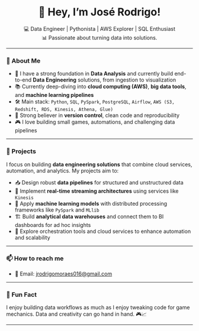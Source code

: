 <h1 align="center">👋 Hey, I’m José Rodrigo!</h1>

<p align="center">
  💻 Data Engineer | Pythonista | AWS Explorer | SQL Enthusiast<br>
  📊 Passionate about turning data into solutions.
</p>

---

### 🚀 About Me

- 🎯 I have a strong foundation in **Data Analysis** and currently build end-to-end **Data Engineering** solutions, from ingestion to visualization
- 📚 Currently deep-diving into **cloud computing (AWS)**, **big data tools**, and **machine learning pipelines**
- 🛠️ Main stack: `Python`, `SQL`, `PySpark`, `PostgreSQL`, `Airflow`, `AWS (S3, Redshift, RDS, Kinesis, Athena, Glue)`
- 🔁 Strong believer in **version control**, clean code and reproducibility
- 🎮 I love building small games, automations, and challenging data pipelines

---

### 🔧 Projects

I focus on building **data engineering solutions** that combine cloud services, automation, and analytics. My projects aim to:

- 📥 Design robust **data pipelines** for structured and unstructured data
- 🌊 Implement **real-time streaming architectures** using services like `Kinesis`
- 🧠 Apply **machine learning models** with distributed processing frameworks like `PySpark` and `MLlib`
- 🏗️ Build **analytical data warehouses** and connect them to BI dashboards for ad hoc insights
- 🧪 Explore orchestration tools and cloud services to enhance automation and scalability


---

### 📫 How to reach me

- 📧 Email: [jrodrigomoraes016@gmail.com](mailto:jrodrigomoraes016@gmail.com)  

---

### 🧠 Fun Fact

I enjoy building data workflows as much as I enjoy tweaking code for game mechanics. Data and creativity can go hand in hand. 🎮📈

---
